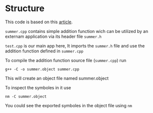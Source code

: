 # Structure
This code is based on this [article](https://www.toptal.com/c-plus-plus/c-plus-plus-understanding-compilation). 

`summer.cpp` contains simple addition function wich can be utilized by an externam application via its header file `summer.h`

`test.cpp` is our main app here, It imports the `summer.h` file and use the addition function defined in `summer.cpp`

To compile the addition function source file (`summer.cpp`) run

```shell
g++ -C -o summer.object summer.cpp
```

This will create an object file named summer.object

To inspect the symboles in it use

```shell
nm -C summer.object
```

You could see the exported symboles in the object file using `nm`